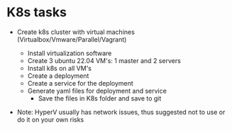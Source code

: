 # K8s tasks

- Create k8s cluster with virtual machines (Virtualbox/Vmware/Parallel/Vagrant)
    - Install virtualization software
    - Create 3 ubuntu 22.04 VM's: 1 master and 2 servers
    - Install k8s on all VM's
    - Create a deployment
    - Create a service for the deployment
    - Generate yaml files for deployment and service
        - Save the files in K8s folder and save to git
        
- Note: HyperV usually has network issues, thus suggested not to use or do it on your own risks

